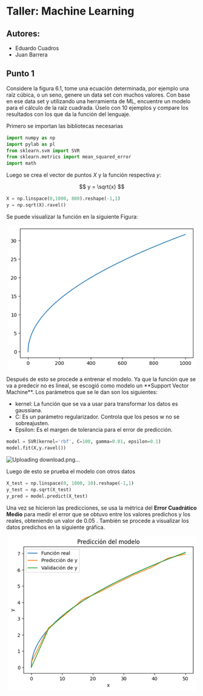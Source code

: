 # Taller: Machine Learning

## Autores:
- Eduardo Cuadros
- Juan Barrera

## Punto 1

Considere la figura 6.1, tome una ecuación determinada, por ejemplo una raíz cúbica, o un
seno, genere un data set con muchos valores. Con base en ese data set y utilizando una
herramienta de ML, encuentre un modelo para el cálculo de la raíz cuadrada. Úselo con 10
ejemplos y compare los resultados con los que da la función del lenguaje.

Primero se importan las bibliotecas necesarias


```python
import numpy as np
import pylab as pl
from sklearn.svm import SVR
from sklearn.metrics import mean_squared_error
import math
```

Luego se crea el vector de puntos _X_ y la función respectiva _y_:

$$ y = \sqrt{x} $$


```python
X = np.linspace(0,1000, 800).reshape(-1,1)
y = np.sqrt(X).ravel()
```

Se puede visualizar la función en la siguiente Figura:

<p align="center">
  <img src="imgs/image.png" alt="Descripción" width="500"/>
</p>
Después de esto se procede a entrenar el modelo. Ya que la función que se va a predecir no es lineal, se escogió 
como modelo un **Support Vector Machine**. Los parámetros que se le dan son los siguientes:

- kernel: La función que se va a usar para transformar los datos es gaussiana.
- C: Es un parámetro regularizador. Controla que los pesos w no se sobreajusten.
- Epsilon: Es el margen de tolerancia para el error de predicción.

```python
model = SVR(kernel='rbf', C=100, gamma=0.01, epsilon=0.1)
model.fit(X,y.ravel())
```
![Uploading download.png…]()

Luego de esto se prueba el modelo con otros datos 

```python
X_test = np.linspace(0, 1000, 10).reshape(-1,1)
y_test = np.sqrt(X_test)
y_pred = model.predict(X_test)
```

Una vez se hicieron las predicciones, se usa la métrica del **Error Cuadrático Medio** para medir
el error que se obtuvo entre los valores predichos y los reales, obteniendo un valor de 0.05 . También se procede a visualizar los datos predichos en la siguiente gráfica.

<p align="center">
  <img src="imgs/image3.png" alt="Descripción" width="500"/>
</p>

